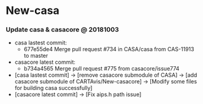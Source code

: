 # New-casa
### Update casa & casacore @ 20181003
* casa lastest commit: 
  * 677e55de4 Merge pull request #734 in CASA/casa from CAS-11913 to master
* casacore latest commit:
  * b734a4565 Merge pull request #775 from casacore/issue774
* [casa lastest commit] -> [remove casacore submodule of CASA] -> [add casacore submodule of CARTAvis/New-casacore] -> [Modify some files for building casa successfully]
* [casacore latest commit] -> [Fix aips.h path issue]
